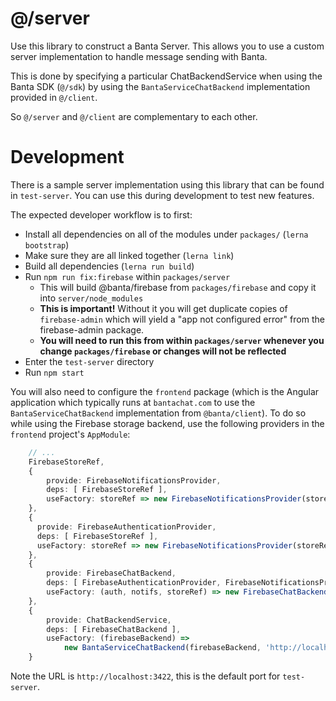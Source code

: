 # @/server

Use this library to construct a Banta Server. This allows you to use a custom server implementation to handle message sending with Banta.

This is done by specifying a particular ChatBackendService when using the Banta SDK (`@/sdk`) by using the `BantaServiceChatBackend` implementation provided in `@/client`.

So `@/server` and `@/client` are complementary to each other.

# Development

There is a sample server implementation using this library that can be found in `test-server`. You can use this during development to test new features. 

The expected developer workflow is to first:
- Install all dependencies on all of the modules under `packages/` (`lerna bootstrap`)
- Make sure they are all linked together (`lerna link`)
- Build all dependencies (`lerna run build`)
- Run `npm run fix:firebase` within `packages/server`
    * This will build @banta/firebase from `packages/firebase` and copy it into `server/node_modules`
    * **This is important!** Without it you will get duplicate copies of `firebase-admin` which will yield a "app not configured error" from the firebase-admin package. 
    * **You will need to run this from within `packages/server` whenever you change `packages/firebase` or changes will not be reflected**
- Enter the `test-server` directory
- Run `npm start`

You will also need to configure the `frontend` package (which is the Angular application which typically runs at `bantachat.com` to use the `BantaServiceChatBackend` implementation from `@banta/client`). To do so while using the Firebase storage backend, use the following providers in the `frontend` project's `AppModule`:

```typescript
    // ...
    FirebaseStoreRef,
    {
        provide: FirebaseNotificationsProvider,
        deps: [ FirebaseStoreRef ],
        useFactory: storeRef => new FirebaseNotificationsProvider(storeRef)
    },
    {
      provide: FirebaseAuthenticationProvider,
      deps: [ FirebaseStoreRef ],
      useFactory: storeRef => new FirebaseNotificationsProvider(storeRef)
    },
    {
        provide: FirebaseChatBackend,
        deps: [ FirebaseAuthenticationProvider, FirebaseNotificationsProvider, FirebaseStoreRef ],
        useFactory: (auth, notifs, storeRef) => new FirebaseChatBackend(auth, notifs, storeRef)
    },
    {
        provide: ChatBackendService, 
        deps: [ FirebaseChatBackend ],
        useFactory: (firebaseBackend) => 
            new BantaServiceChatBackend(firebaseBackend, 'http://localhost:3422')
    }
```

Note the URL is `http://localhost:3422`, this is the default port for `test-server`.
